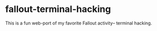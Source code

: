 # fallout-terminal-hacking
This is a fun web-port of my favorite Fallout activity– terminal hacking.
